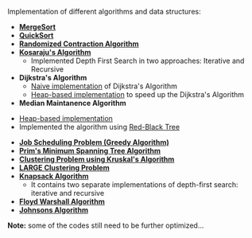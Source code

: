 Implementation of different algorithms and data structures:

* [__MergeSort__](MergeSort/)
* [__QuickSort__](QuickSort/)
* [**Randomized Contraction Algorithm**](RandomizedContractionAlgo/)
* [**Kosaraju's Algorithm**](StronglyConnectedComponents/)
  * Implemented Depth First Search in two approaches: Iterative and Recursive
* **Dijkstra's Algorithm**
  + [Naive implementation](Naive-DijkstraAlgo/) of Dijkstra's Algorithm
  - [Heap-based implementation](Heap-based-DijkstraAlgo/) to speed up the Dijkstra's Algorithm
*  **Median Maintanence Algorithm**
  + [Heap-based implementation](Heap-based-Median-Maintanence-Algo/)
  + Implemented the algorithm using [Red-Black Tree](Red-Black-Tree-Implementation-of-Median-Maintenance-Algo/)
* [**Job Scheduling Problem (Greedy Algorithm)**](Job-Scheduling-Problem/)
* [**Prim's Minimum Spanning Tree Algorithm**](Prims-Minimum-Spanning-Tree-Algorithm/)
* [**Clustering Problem using Kruskal's Algorithm**](Kruskals-Algorithm/)  
* [**LARGE Clustering Problem**](Large-Clustering-Problem/)
* [**Knapsack Algorithm**](Knapsack-Algorithm/)
  + It contains two separate implementations of depth-first search: iterative and recursive
* [**Floyd Warshall Algorithm**](Floyd-Warshall-Algorithm/)
* [**Johnsons Algorithm**](Johnsons-Algorithm/)


**Note:** some of the codes still need to be further optimized... 



